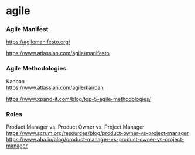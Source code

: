 # agile

### Agile Manifest
https://agilemanifesto.org/


https://www.atlassian.com/agile/manifesto



### Agile Methodologies


Kanban
<br>
https://www.atlassian.com/agile/kanban


https://www.xpand-it.com/blog/top-5-agile-methodologies/


### Roles

Product Manager vs. Product Owner vs. Project Manager
<br>
https://www.scrum.org/resources/blog/product-owner-vs-project-manager
<br>
https://www.aha.io/blog/product-manager-vs-product-owner-vs-project-manager
